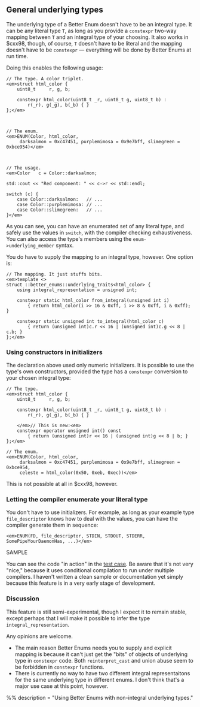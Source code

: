 ## General underlying types

The underlying type of a Better Enum doesn't have to be an integral type. It can
be any literal type `T`, as long as you provide a `constexpr` two-way mapping
between `T` and an integral type of your choosing. It also works in $cxx98,
though, of course, `T` doesn't have to be literal and the mapping doesn't have
to be `constexpr` &mdash; everything will be done by Better Enums at run time.

Doing this enables the following usage:

    // The type. A color triplet.
    <em>struct html_color {
        uint8_t     r, g, b;

        constexpr html_color(uint8_t _r, uint8_t g, uint8_t b) :
            r(_r), g(_g), b(_b) { }
    };</em>



    // The enum.
    <em>ENUM(Color, html_color,
         darksalmon = 0xc47451, purplemimosa = 0x9e7bff, slimegreen = 0xbce954)</em>



    // The usage.
    <em>Color   c = Color::darksalmon;

    std::cout << "Red component: " << c->r << std::endl;

    switch (c) {
        case Color::darksalmon:   // ...
        case Color::purplemimosa: // ...
        case Color::slimegreen:   // ...
    }</em>

As you can see, you can have an enumerated set of any literal type, and safely
use the values in `switch`, with the compiler checking exhaustiveness. You can
also access the type's members using the `enum->underlying_member` syntax.

You do have to supply the mapping to an integral type, however. One option is:

    // The mapping. It just stuffs bits.
    <em>template <>
    struct ::better_enums::underlying_traits<html_color> {
        using integral_representation = unsigned int;

        constexpr static html_color from_integral(unsigned int i)
            { return html_color(i >> 16 & 0xff, i >> 8 & 0xff, i & 0xff); }

        constexpr static unsigned int to_integral(html_color c)
            { return (unsigned int)c.r << 16 | (unsigned int)c.g << 8 | c.b; }
    };</em>

### Using constructors in initializers

The declaration above used only numeric initializers. It is possible to use the
type's own constructors, provided the type has a `constexpr` conversion to your
chosen integral type:

    // The type.
    <em>struct html_color {
        uint8_t     r, g, b;

        constexpr html_color(uint8_t _r, uint8_t g, uint8_t b) :
            r(_r), g(_g), b(_b) { }

        </em>// This is new:<em>
        constexpr operator unsigned int() const
            { return (unsigned int)r << 16 | (unsigned int)g << 8 | b; }
    };</em>

    // The enum.
    <em>ENUM(Color, html_color,
         darksalmon = 0xc47451, purplemimosa = 0x9e7bff, slimegreen = 0xbce954,
         celeste = html_color(0x50, 0xeb, 0xec))</em>

This is not possible at all in $cxx98, however.

### Letting the compiler enumerate your literal type

You don't have to use initializers. For example, as long as your example type
`file_descriptor` knows how to deal with the values, you can have the compiler
generate them in sequence:

    <em>ENUM(FD, file_descriptor, STDIN, STDOUT, STDERR, SomePipeYourDaemonHas, ...)</em>

SAMPLE

You can see the code "in action" in the [test case][test]. Be aware that it's
not very "nice," because it uses conditional compilation to run under multiple
compilers. I haven't written a clean sample or documentation yet simply because
this feature is in a very early stage of development.

[test]: $repo/blob/master/test/cxxtest/underlying.h

### Discussion

This feature is still semi-experimental, though I expect it to remain stable,
except perhaps that I will make it possible to infer the type
`integral_representation`.

Any opinions are welcome.

- The main reason Better Enums needs you to supply and explicit mapping is
  because it can't just get the "bits" of objects of underlying type in
  `constexpr` code. Both `reinterpret_cast` and union abuse seem to be forbidden
  in `constexpr` functions.
- There is currently no way to have two different integral representaitons for
  the same underlying type in different enums. I don't think that's a major use
  case at this point, however.

%% description = "Using Better Enums with non-integral underlying types."
